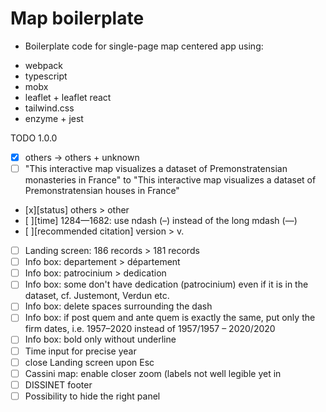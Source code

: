 # Map boilerplate

- Boilerplate code for single-page map centered app using:

* webpack
* typescript
* mobx
* leaflet + leaflet react
* tailwind.css
* enzyme + jest

TODO 1.0.0

- [x] others -> others + unknown
- [ ] "This interactive map visualizes a dataset of Premonstratensian monasteries in France" to "This interactive map visualizes a dataset of Premonstratensian houses in France"
- [x][status] others > other
- [ ][time] 1284—1682: use ndash (–) instead of the long mdash (—)
- [ ][recommended citation] version > v.
- [ ] Landing screen: 186 records > 181 records
- [ ] Info box: departement > département
- [ ] Info box: patrocinium > dedication
- [ ] Info box: some don't have dedication (patrocinium) even if it is in the dataset, cf. Justemont, Verdun etc.
- [ ] Info box: delete spaces surrounding the dash
- [ ] Info box: if post quem and ante quem is exactly the same, put only the firm dates, i.e. 1957–2020 instead of 1957/1957 – 2020/2020
- [ ] Info box: bold only without underline
- [ ] Time input for precise year
- [ ] close Landing screen upon Esc
- [ ] Cassini map: enable closer zoom (labels not well legible yet in
- [ ] DISSINET footer
- [ ] Possibility to hide the right panel

